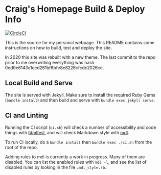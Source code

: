 # Craig's Homepage Build & Deploy Info

[![CircleCI](https://circleci.com/gh/craigmbooth/craigmbooth.github.io/tree/master.svg?style=svg)](https://circleci.com/gh/craigmbooth/craigmbooth.github.io/tree/master)

This is the source for my personal webpage.  This README contains some instructions on
how to build, test and deploy the site.

In 2020 this site was rebuilt with a new theme.  The last commit to the repo prior to
me overwriting everything was hash 0ed0e6143c1ced261bf6bfe8e8226cfcdc2026ce.

## Local Build and Serve

The site is served with Jekyll.  Make sure to install the required Ruby Gems
(`bundle install`) and then build and serve with `bundle exec jekyll serve`.

## CI and Linting

Running the CI script (`ci.sh`) will check a number of accessibility and code
things with [htmltest](https://github.com/wjdp/htmltest), and will check Markdown
style with [mdl](https://github.com/markdownlint/markdownlint).

To run CI locally, do a `bundle install` then `bundle exec ./ci.sh` from the root
of the repo.

Adding rules to mdl is currently a work in progress.  Many of them are disabled.
You can list the enabled rules with `mdl -l`, and see the list of disabled
rules by looking in the file `.mdl_style.rb`.
